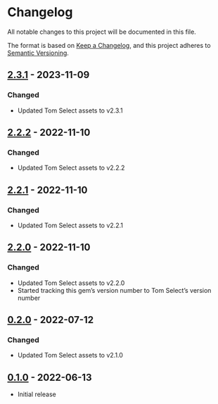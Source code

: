 # Changelog

All notable changes to this project will be documented in this file.

The format is based on [Keep a Changelog](https://keepachangelog.com/en/1.0.0/),
and this project adheres to [Semantic Versioning](https://semver.org/spec/v2.0.0.html).

## [2.3.1] - 2023-11-09

### Changed

- Updated Tom Select assets to v2.3.1

[2.3.1]: https://github.com/tysongach/tom-select-rails/compare/v2.2.2...v2.3.1

## [2.2.2] - 2022-11-10

### Changed

- Updated Tom Select assets to v2.2.2

[2.2.2]: https://github.com/tysongach/tom-select-rails/compare/v2.2.1...v2.2.2

## [2.2.1] - 2022-11-10

### Changed

- Updated Tom Select assets to v2.2.1

[2.2.1]: https://github.com/tysongach/tom-select-rails/compare/v2.2.0...v2.2.1

## [2.2.0] - 2022-11-10

### Changed

- Updated Tom Select assets to v2.2.0
- Started tracking this gem’s version number to Tom Select’s version number

[2.2.0]: https://github.com/tysongach/tom-select-rails/compare/v0.2.0...v2.2.0

## [0.2.0] - 2022-07-12

### Changed

- Updated Tom Select assets to v2.1.0

[0.2.0]: https://github.com/tysongach/tom-select-rails/compare/v0.1.0...v0.2.0

## [0.1.0] - 2022-06-13

- Initial release

[0.1.0]: https://github.com/tysongach/tom-select-rails/releases/tag/v0.1.0
